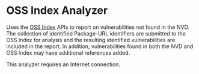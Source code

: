 OSS Index Analyzer
================

Uses the [OSS Index](https://ossindex.sonatype.org/) APIs to report on
vulnerabilities not found in the NVD. The collection of identified Package-URL
identifiers are submitted to the OSS Index for analysis and the resulting
identified vulnerabilities are included in the report. In addition, vulnerabilities
found in both the NVD and OSS Index may have additional references added.

This analyzer requires an Internet connection.
